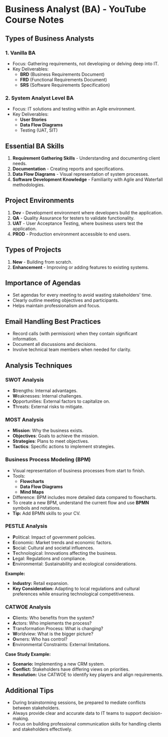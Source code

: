 # Business Analyst (BA) - YouTube Course Notes

## Types of Business Analysts

### 1. Vanilla BA
- Focus: Gathering requirements, not developing or delving deep into IT.
- Key Deliverables: 
  - **BRD** (Business Requirements Document)
  - **FRD** (Functional Requirements Document)
  - **SRS** (Software Requirements Specification)

### 2. System Analyst Level BA
- Focus: IT solutions and testing within an Agile environment.
- Key Deliverables: 
  - **User Stories**
  - **Data Flow Diagrams**
  - Testing (UAT, SIT)

## Essential BA Skills
1. **Requirement Gathering Skills** - Understanding and documenting client needs.
2. **Documentation** - Creating reports and specifications.
3. **Data Flow Diagrams** - Visual representation of system processes.
4. **Software Development Knowledge** - Familiarity with Agile and Waterfall methodologies.

## Project Environments
1. **Dev** - Development environment where developers build the application.
2. **QA** - Quality Assurance for testers to validate functionality.
3. **UAT** - User Acceptance Testing, where business users test the application.
4. **PROD** - Production environment accessible to end users.

## Types of Projects
1. **New** - Building from scratch.
2. **Enhancement** - Improving or adding features to existing systems.

## Importance of Agendas
- Set agendas for every meeting to avoid wasting stakeholders' time.
- Clearly outline meeting objectives and participants.
- Helps maintain professionalism and focus.

## Email Handling Best Practices
- Record calls (with permission) when they contain significant information.
- Document all discussions and decisions.
- Involve technical team members when needed for clarity.

## Analysis Techniques

### SWOT Analysis
- **S**trengths: Internal advantages.
- **W**eaknesses: Internal challenges.
- **O**pportunities: External factors to capitalize on.
- **T**hreats: External risks to mitigate.

### MOST Analysis
- **Mission**: Why the business exists.
- **Objectives**: Goals to achieve the mission.
- **Strategies**: Plans to meet objectives.
- **Tactics**: Specific actions to implement strategies.

### Business Process Modeling (BPM)
- Visual representation of business processes from start to finish.
- Tools:
  - **Flowcharts**
  - **Data Flow Diagrams**
  - **Mind Maps**
- Difference: BPM includes more detailed data compared to flowcharts.
- To create a new BPM, understand the current flow and use **BPMN** symbols and notations.
- **Tip:** Add BPMN skills to your CV.

### PESTLE Analysis
- **P**olitical: Impact of government policies.
- **E**conomic: Market trends and economic factors.
- **S**ocial: Cultural and societal influences.
- **T**echnological: Innovations affecting the business.
- **L**egal: Regulations and compliance.
- **E**nvironmental: Sustainability and ecological considerations.

**Example:**
- **Industry:** Retail expansion.
- **Key Consideration:** Adapting to local regulations and cultural preferences while ensuring technological competitiveness.

### CATWOE Analysis
- **C**lients: Who benefits from the system?
- **A**ctors: Who implements the process?
- **T**ransformation Process: What is changing?
- **W**orldview: What is the bigger picture?
- **O**wners: Who has control?
- **E**nvironmental Constraints: External limitations.

**Case Study Example:**
- **Scenario:** Implementing a new CRM system.
- **Conflict:** Stakeholders have differing views on priorities.
- **Resolution:** Use CATWOE to identify key players and align requirements.

## Additional Tips
- During brainstorming sessions, be prepared to mediate conflicts between stakeholders.
- Always provide clear and accurate data to IT teams to support decision-making.
- Focus on building professional communication skills for handling clients and stakeholders effectively.
